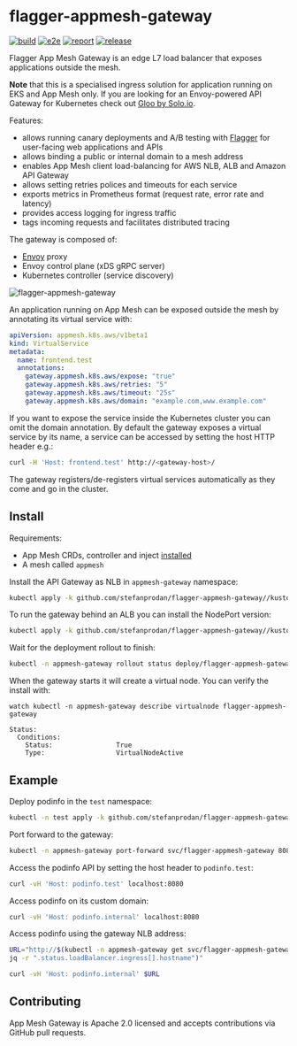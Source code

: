 # flagger-appmesh-gateway
[![build](https://github.com/stefanprodan/flagger-appmesh-gateway/workflows/build/badge.svg)](https://github.com/stefanprodan/flagger-appmesh-gateway/actions)
[![e2e](https://github.com/stefanprodan/flagger-appmesh-gateway/workflows/e2e/badge.svg)](https://github.com/stefanprodan/flagger-appmesh-gateway/actions)
[![report](https://goreportcard.com/badge/github.com/stefanprodan/flagger-appmesh-gateway)](https://goreportcard.com/report/github.com/stefanprodan/flagger-appmesh-gateway)
[![release](https://img.shields.io/github/release/stefanprodan/flagger-appmesh-gateway/all.svg)](https://github.com/stefanprodan/flagger-appmesh-gateway/releases)

Flagger App Mesh Gateway is an edge L7 load balancer that exposes applications outside the mesh.

**Note** that this is a specialised ingress solution for application running on EKS and App Mesh only.
If you are looking for an Envoy-powered API Gateway for Kubernetes check out [Gloo by Solo.io](https://www.solo.io/gloo).

Features:
* allows running canary deployments and A/B testing with [Flagger](https://flagger.app) 
for user-facing web applications and APIs
* allows binding a public or internal domain to a mesh address
* enables App Mesh client load-balancing for AWS NLB, ALB and Amazon API Gateway
* allows setting retries polices and timeouts for each service
* exports metrics in Prometheus format (request rate, error rate and latency)
* provides access logging for ingress traffic
* tags incoming requests and facilitates distributed tracing

The gateway is composed of:
* [Envoy](https://www.envoyproxy.io/) proxy
* Envoy control plane (xDS gRPC server)
* Kubernetes controller (service discovery)

![flagger-appmesh-gateway](docs/appmesh-gateway-diagram.png)

An application running on App Mesh can be exposed outside the mesh by annotating its virtual service with:

```yaml
apiVersion: appmesh.k8s.aws/v1beta1
kind: VirtualService
metadata:
  name: frontend.test
  annotations:
    gateway.appmesh.k8s.aws/expose: "true"
    gateway.appmesh.k8s.aws/retries: "5"
    gateway.appmesh.k8s.aws/timeout: "25s"
    gateway.appmesh.k8s.aws/domain: "example.com,www.example.com"
```

If you want to expose the service inside the Kubernetes cluster you can omit the domain annotation.
By default the gateway exposes a virtual service by its name,
a service can be accessed by setting the host HTTP header e.g.:
```sh
curl -H 'Host: frontend.test' http://<gateway-host>/
```

The gateway registers/de-registers virtual services automatically as they come and go in the cluster.

## Install

Requirements:
* App Mesh CRDs, controller and inject [installed](https://github.com/aws/eks-charts#app-mesh)
* A mesh called `appmesh`

Install the API Gateway as NLB in `appmesh-gateway` namespace:

```sh
kubectl apply -k github.com/stefanprodan/flagger-appmesh-gateway//kustomize/nlb
```

To run the gateway behind an ALB you can install the NodePort version:

```sh
kubectl apply -k github.com/stefanprodan/flagger-appmesh-gateway//kustomize/nodeport
```

Wait for the deployment rollout to finish:

```sh
kubectl -n appmesh-gateway rollout status deploy/flagger-appmesh-gateway
```

When the gateway starts it will create a virtual node. You can verify the install with:

```text
watch kubectl -n appmesh-gateway describe virtualnode flagger-appmesh-gateway

Status:
  Conditions:
    Status:                True
    Type:                  VirtualNodeActive
```

## Example

Deploy podinfo in the `test` namespace:

```sh
kubectl -n test apply -k github.com/stefanprodan/flagger-appmesh-gateway//kustomize/test
```

Port forward to the gateway:

```sh
kubectl -n appmesh-gateway port-forward svc/flagger-appmesh-gateway 8080:80
```

Access the podinfo API by setting the host header to `podinfo.test`:

```sh
curl -vH 'Host: podinfo.test' localhost:8080
```

Access podinfo on its custom domain:

```sh
curl -vH 'Host: podinfo.internal' localhost:8080
```

Access podinfo using the gateway NLB address:

```sh
URL="http://$(kubectl -n appmesh-gateway get svc/flagger-appmesh-gateway -ojson | \
jq -r ".status.loadBalancer.ingress[].hostname")"

curl -vH 'Host: podinfo.internal' $URL
```

## Contributing

App Mesh Gateway is Apache 2.0 licensed and accepts contributions via GitHub pull requests.

